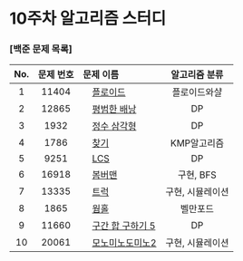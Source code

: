 # 10주차 알고리즘 스터디
### [백준 문제 목록]
|No.|문제 번호|문제 이름|알고리즘 분류|
|:---:|:---:|:---|:---:| 
|1|11404|<img src="https://d2gd6pc034wcta.cloudfront.net/tier/12.svg" width="12"> [플로이드](https://www.acmicpc.net/problem/11404)|플로이드와샬| 
|2|12865|<img src="https://d2gd6pc034wcta.cloudfront.net/tier/11.svg" width="12"> [평범한 배낭](https://www.acmicpc.net/problem/12865)|DP| 
|3|1932|<img src="https://d2gd6pc034wcta.cloudfront.net/tier/10.svg" width="12"> [정수 삼각형](https://www.acmicpc.net/problem/1932)|DP|
|4|1786|<img src="https://d2gd6pc034wcta.cloudfront.net/tier/15.svg" width="12"> [찾기](https://www.acmicpc.net/problem/1786)|KMP알고리즘|
|5|9251|<img src="https://d2gd6pc034wcta.cloudfront.net/tier/11.svg" width="12"> [LCS](https://www.acmicpc.net/problem/9251)|DP|
|6|16918|<img src="https://d2gd6pc034wcta.cloudfront.net/tier/10.svg" width="12"> [봄버맨](https://www.acmicpc.net/problem/16918)|구현, BFS| 
|7|13335|<img src="https://d2gd6pc034wcta.cloudfront.net/tier/10.svg" width="12"> [트럭](https://www.acmicpc.net/problem/13335)|구현, 시뮬레이션|
|8|1865|<img src="https://d2gd6pc034wcta.cloudfront.net/tier/12.svg" width="12"> [웜홀](https://www.acmicpc.net/problem/1865)|벨만포드| 
|9|11660|<img src="https://d2gd6pc034wcta.cloudfront.net/tier/10.svg" width="12"> [구간 합 구하기 5](https://www.acmicpc.net/problem/11660)|DP| 
|10|20061|<img src="https://d2gd6pc034wcta.cloudfront.net/tier/14.svg" width="12"> [모노미노도미노2](https://www.acmicpc.net/problem/20061)|구현, 시뮬레이션| 
